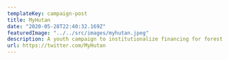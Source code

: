 ```yaml
---
templateKey: campaign-post
title: MyHutan
date: "2020-05-28T22:40:32.169Z"
featuredImage: "../../src/images/myhutan.jpeg"
description: A youth campaign to institutionalize financing for forest conservation in the Federal Constitution. We aim to build a coalition of young Malaysians that are passionate about forest conservation and climate change.
url: https://twitter.com/MyHutan
---
```

